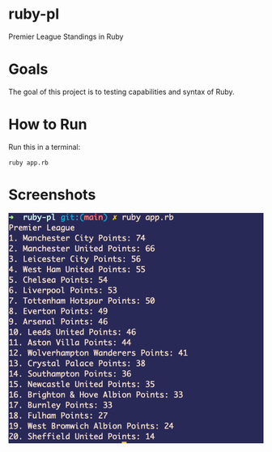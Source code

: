 # ruby-pl
Premier League Standings in Ruby

# Goals
The goal of this project is to testing capabilities and syntax of Ruby.

# How to Run
Run this in a terminal:
```
ruby app.rb
```

# Screenshots
![Alt text](/images/table.png?raw=true "Table")
